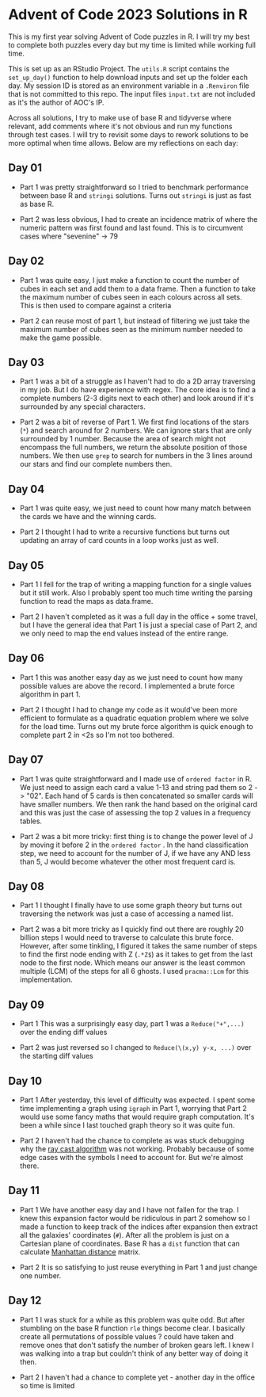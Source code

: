 # Advent of Code 2023 Solutions in R

This is my first year solving Advent of Code puzzles in R. I will try my best to complete both puzzles every day but my time is limited while working full time.

This is set up as an RStudio Project. The `utils.R` script contains the `set_up_day()` function to help download inputs and set up the folder each day. My session ID is stored as an environment variable in a `.Renviron` file that is not committed to this repo. The input files `input.txt` are not included as it's the author of AOC's IP.

Across all solutions, I try to make use of base R and tidyverse where relevant, add comments where it's not obvious and run my functions through test cases. I will try to revisit some days to rework solutions to be more optimal when time allows. Below are my reflections on each day:

## Day 01

-   Part 1 was pretty straightforward so I tried to benchmark performance between base R and `stringi` solutions. Turns out `stringi` is just as fast as base R.

-   Part 2 was less obvious, I had to create an incidence matrix of where the numeric pattern was first found and last found. This is to circumvent cases where "sevenine" -\> 79

## Day 02

-   Part 1 was quite easy, I just make a function to count the number of cubes in each set and add them to a data frame. Then a function to take the maximum number of cubes seen in each colours across all sets. This is then used to compare against a criteria

-   Part 2 can reuse most of part 1, but instead of filtering we just take the maximum number of cubes seen as the minimum number needed to make the game possible.

## Day 03

-   Part 1 was a bit of a struggle as I haven't had to do a 2D array traversing in my job. But I do have experience with regex. The core idea is to find a complete numbers (2-3 digits next to each other) and look around if it's surrounded by any special characters.

-   Part 2 was a bit of reverse of Part 1. We first find locations of the stars (`*`) and search around for 2 numbers. We can ignore stars that are only surrounded by 1 number. Because the area of search might not encompass the full numbers, we return the absolute position of those numbers. We then use `grep` to search for numbers in the 3 lines around our stars and find our complete numbers then.

## Day 04

-   Part 1 was quite easy, we just need to count how many match between the cards we have and the winning cards.

-   Part 2 I thought I had to write a recursive functions but turns out updating an array of card counts in a loop works just as well.

## Day 05

-   Part 1 I fell for the trap of writing a mapping function for a single values but it still work. Also I probably spent too much time writing the parsing function to read the maps as data.frame.

-   Part 2 I haven't completed as it was a full day in the office + some travel, but I have the general idea that Part 1 is just a special case of Part 2, and we only need to map the end values instead of the entire range.

## Day 06

-   Part 1 this was another easy day as we just need to count how many possible values are above the record. I implemented a brute force algorithm in part 1.

-   Part 2 I thought I had to change my code as it would've been more efficient to formulate as a quadratic equation problem where we solve for the load time. Turns out my brute force algorithm is quick enough to complete part 2 in \<2s so I'm not too bothered.

## Day 07

-   Part 1 was quite straightforward and I made use of `ordered factor` in R. We just need to assign each card a value 1-13 and string pad them so 2 -\> "02". Each hand of 5 cards is then concatenated so smaller cards will have smaller numbers. We then rank the hand based on the original card and this was just the case of assessing the top 2 values in a frequency tables.

-   Part 2 was a bit more tricky: first thing is to change the power level of J by moving it before 2 in the `ordered factor` . In the hand classification step, we need to account for the number of J, if we have any AND less than 5, J would become whatever the other most frequent card is.

## Day 08

-   Part 1 I thought I finally have to use some graph theory but turns out traversing the network was just a case of accessing a named list.

-   Part 2 was a bit more tricky as I quickly find out there are roughly 20 billion steps I would need to traverse to calculate this brute force. However, after some tinkling, I figured it takes the same number of steps to find the first node ending with Z (`.*Z$`) as it takes to get from the last node to the first node. Which means our answer is the least common multiple (LCM) of the steps for all 6 ghosts. I used `pracma::Lcm` for this implementation.

## Day 09

-   Part 1 This was a surprisingly easy day, part 1 was a `Reduce("+",...)` over the ending diff values

-   Part 2 was just reversed so I changed to `Reduce(\(x,y) y-x, ...)` over the starting diff values

## Day 10

-   Part 1 After yesterday, this level of difficulty was expected. I spent some time implementing a graph using `igraph` in Part 1, worrying that Part 2 would use some fancy maths that would require graph computation. It's been a while since I last touched graph theory so it was quite fun.

-   Part 2 I haven't had the chance to complete as was stuck debugging why the [ray cast algorithm](https://en.wikipedia.org/wiki/Point_in_polygon) was not working. Probably because of some edge cases with the symbols I need to account for. But we're almost there.

## Day 11

-   Part 1 We have another easy day and I have not fallen for the trap. I knew this expansion factor would be ridiculous in part 2 somehow so I made a function to keep track of the indices after expansion then extract all the galaxies' coordinates (`#`). After all the problem is just on a Cartesian plane of coordinates. Base R has a `dist` function that can calculate [Manhattan distance](https://en.wikipedia.org/wiki/Taxicab_geometry) matrix.

-   Part 2 It is so satisfying to just reuse everything in Part 1 and just change one number.

## Day 12

-   Part 1 I was stuck for a while as this problem was quite odd. But after stumbling on the base R function `rle` things become clear. I basically create all permutations of possible values ? could have taken and remove ones that don't satisfy the number of broken gears left. I knew I was walking into a trap but couldn't think of any better way of doing it then.

-   Part 2 I haven't had a chance to complete yet - another day in the office so time is limited

